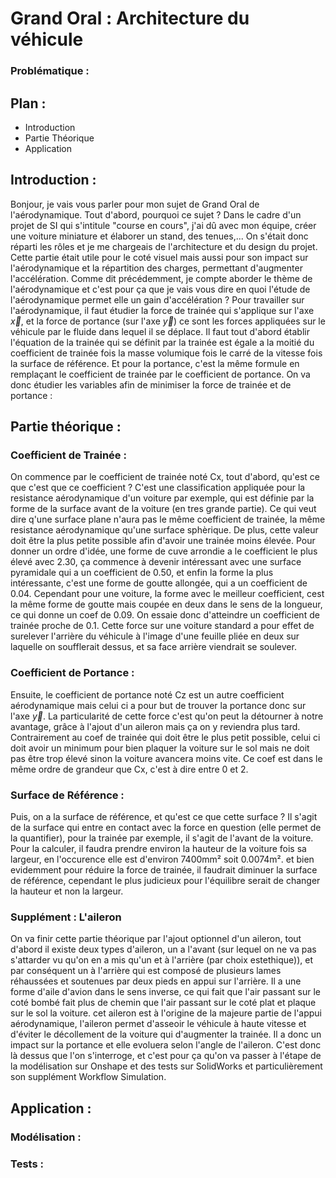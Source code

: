 # Grand Oral : Architecture du véhicule 
### Problématique : 
## Plan :
- Introduction
- Partie Théorique
- Application
## Introduction :
Bonjour, je vais vous parler pour mon sujet de Grand Oral de l'aérodynamique. Tout d'abord, pourquoi ce sujet ? Dans le cadre d'un projet de SI qui s'intitule "course en cours", j'ai dû avec mon équipe, créer une voiture miniature et élaborer un stand, des tenues,... On s'était donc réparti les rôles et je me chargeais de l'architecture et du design du projet. Cette partie était utile pour le coté visuel mais aussi pour son impact sur l'aérodynamique et la répartition des charges, permettant d'augmenter l'accélération. Comme dit précédemment, je compte aborder le thème de l'aérodynamique et c'est pour ça que je vais vous dire en quoi l'étude de l'aérodynamique permet elle un gain d'accélération ?
Pour travailler sur l'aérodynamique, il faut étudier la force de trainée qui s'applique sur l'axe $\overrightarrow{x}$, et la force de portance (sur l'axe $\overrightarrow{y}$) ce sont les forces appliquées sur le véhicule par le fluide dans lequel il se déplace. Il faut tout d'abord établir l'équation de la trainée qui se définit par la trainée est égale a la moitié du coefficient de trainée fois la masse volumique fois le carré de la vitesse fois la surface de référence. Et pour la portance, c'est la même formule en remplaçant le coefficient de trainée par le coefficient de portance. On va donc étudier les variables afin de minimiser la force de trainée et de portance :
## Partie théorique :
### Coefficient de Trainée :
On commence par le coefficient de trainée noté Cx, tout d'abord, qu'est ce que c'est que ce coefficient ? C'est une classification appliquée pour la resistance aérodynamique d'un voiture par exemple, qui est définie par la forme de la surface avant de la voiture (en tres grande partie). Ce qui veut dire q'une surface plane n'aura pas le même coefficient de trainée, la même resistance aérodynamique qu'une surface sphèrique. De plus, cette valeur doit être la plus petite possible afin d'avoir une trainée moins élevée. Pour donner un ordre d'idée, une forme de cuve arrondie a le coefficient le plus élevé avec 2.30, ça commence à devenir intéressant avec une surface pyramidale qui a un coefficient de 0.50, et enfin la forme la plus intéressante, c'est une forme de goutte allongée, qui a un coefficient de 0.04. Cependant pour une voiture, la forme avec le meilleur coefficient, cest la même forme de goutte mais coupée en deux dans le sens de la longueur, ce qui donne un coef de 0.09. On essaie donc d'atteindre un coefficient de trainée proche de 0.1. Cette force sur une voiture standard a pour effet de surelever l'arrière du véhicule à l'image d'une feuille pliée en deux sur laquelle on soufflerait dessus, et sa face arrière viendrait se soulever. 
### Coefficient de Portance :
Ensuite, le coefficient de portance noté Cz est un autre coefficient aérodynamique mais celui ci a pour but de trouver la portance donc sur l'axe $\overrightarrow{y}$. La particularité de cette force c'est qu'on peut la détourner à notre avantage, grâce à l'ajout d'un aileron mais ça on y reviendra plus tard. Contrairement au coef de trainée qui doit être le plus petit possible, celui ci doit avoir un minimum pour bien plaquer la voiture sur le sol mais ne doit pas être trop élevé sinon la voiture avancera moins vite. Ce coef est dans le même ordre de grandeur que Cx, c'est à dire entre 0 et 2.
### Surface de Référence :
Puis, on a la surface de référence, et qu'est ce que cette surface ? Il s'agit de la surface qui entre en contact avec la force en question (elle permet de la quantifier), pour la trainée par exemple, il s'agit de l'avant de la voiture. Pour la calculer, il faudra prendre environ la hauteur de la voiture fois sa largeur, en l'occurence elle est d'environ 7400mm² soit 0.0074m². et bien evidemment pour réduire la force de trainée, il faudrait diminuer la surface de référence, cependant le plus judicieux pour l'équilibre serait de changer la hauteur et non la largeur.
### Supplément : L'aileron
On va finir cette partie théorique par l'ajout optionnel d'un aileron, tout d'abord il existe deux types d'aileron, un a l'avant (sur lequel on ne va pas s'attarder vu qu'on en a mis qu'un et à l'arrière (par choix estethique)), et par conséquent un à l'arrière qui est composé de plusieurs lames réhaussées et soutenues par deux pieds en appui sur l'arrière. Il a une forme d'aile d'avion dans le sens inverse, ce qui fait que l'air passant sur le coté bombé fait plus de chemin que l'air passant sur le coté plat  et plaque sur le sol la voiture. cet aileron est à l'origine de la majeure partie de l'appui aérodynamique, l'aileron permet d'asseoir le véhicule à haute vitesse et d'éviter le décollement de la voiture qui d'augmenter la trainée. Il a donc un impact sur la portance et elle evoluera selon l'angle de l'aileron. C'est donc là dessus que l'on s'interroge, et c'est pour ça qu'on va passer à l'étape de la modélisation sur Onshape et des tests sur SolidWorks et particulièrement son supplément Workflow Simulation. 
## Application :
### Modélisation :
### Tests :
